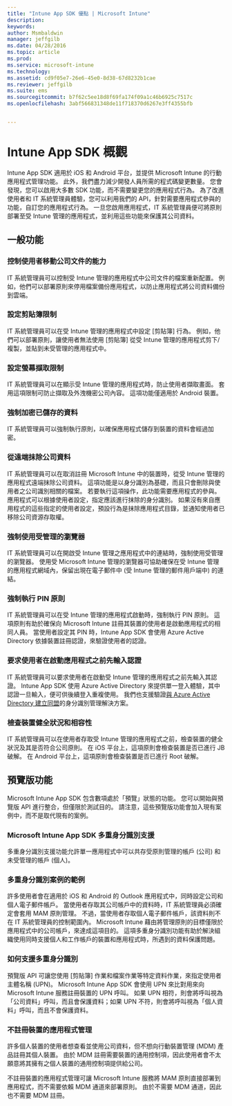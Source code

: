 ```yaml
---
title: "Intune App SDK 優點 | Microsoft Intune"
description: 
keywords: 
author: Msmbaldwin
manager: jeffgilb
ms.date: 04/28/2016
ms.topic: article
ms.prod: 
ms.service: microsoft-intune
ms.technology: 
ms.assetid: cd9f05e7-26e6-45e0-8d38-67d8232b1cae
ms.reviewer: jeffgilb
ms.suite: ems
ms.sourcegitcommit: b7f62c5ee18d8f69fa174f09a1c46b6925c7517c
ms.openlocfilehash: 3abf566831348de11f718370d6267e3ff4355bfb


---
```


# Intune App SDK 概觀
Intune App SDK 適用於 iOS 和 Android 平台，並提供 Microsoft Intune 的行動應用程式管理功能。 此外，我們盡力減少開發人員所需的程式碼變更數量。 您會發現，您可以啟用大多數 SDK 功能，而不需要變更您的應用程式行為。 為了改進使用者和 IT 系統管理員體驗，您可以利用我們的 API，針對需要應用程式參與的功能，自訂您的應用程式行為。 
一旦您啟用應用程式，IT 系統管理員便可將原則部署至受 Intune 管理的應用程式，並利用這些功能來保護其公司資料。

## 一般功能

### 控制使用者移動公司文件的能力
IT 系統管理員可以控制受 Intune 管理的應用程式中公司文件的檔案重新配置。 例如，他們可以部署原則來停用檔案備份應用程式，以防止應用程式將公司資料備份到雲端。

### 設定剪貼簿限制
IT 系統管理員可以在受 Intune 管理的應用程式中設定 [剪貼簿] 行為。 例如，他們可以部署原則，讓使用者無法使用 [剪貼簿] 從受 Intune 管理的應用程式剪下/複製，並貼到未受管理的應用程式中。

### 設定螢幕擷取限制
IT 系統管理員可以在顯示受 Intune 管理的應用程式時，防止使用者擷取畫面。 套用這項限制可防止擷取及外洩機密公司內容。 這項功能僅適用於 Android 裝置。

### 強制加密已儲存的資料
IT 系統管理員可以強制執行原則，以確保應用程式儲存到裝置的資料會經過加密。

### 從遠端抹除公司資料
IT 系統管理員可以在取消註冊 Microsoft Intune 中的裝置時，從受 Intune 管理的應用程式遠端抹除公司資料。 這項功能是以身分識別為基礎，而且只會刪除與使用者之公司識別相關的檔案。 若要執行這項操作，此功能需要應用程式的參與。 應用程式可以根據使用者設定，指定應該進行抹除的身分識別。 如果沒有來自應用程式的這些指定的使用者設定，預設行為是抹除應用程式目錄，並通知使用者已移除公司資源存取權。

### 強制使用受管理的瀏覽器
IT 系統管理員可以在開啟受 Intune 管理之應用程式中的連結時，強制使用受管理的瀏覽器。 使用受 Microsoft Intune 管理的瀏覽器可協助確保在受 Intune 管理的應用程式網域內，保留出現在電子郵件中 (受 Intune 管理的郵件用戶端中) 的連結。

### 強制執行 PIN 原則
IT 系統管理員可以在受 Intune 管理的應用程式啟動時，強制執行 PIN 原則。 這項原則有助於確保向 Microsoft Intune 註冊其裝置的使用者是啟動應用程式的相同人員。 當使用者設定其 PIN 時，Intune App SDK 會使用 Azure Active Directory 依據裝置註冊認證，來驗證使用者的認證。

### 要求使用者在啟動應用程式之前先輸入認證
IT 系統管理員可以要求使用者在啟動受 Intune 管理的應用程式之前先輸入其認證。 Intune App SDK 使用 Azure Active Directory 來提供單一登入體驗，其中認證一旦輸入，便可供後續登入重複使用。 我們也支援驗證[與 Azure Active Directory 建立同盟](https://msdn.microsoft.com/library/azure/jj679342.aspx)的身分識別管理解決方案。

### 檢查裝置健全狀況和相容性
IT 系統管理員可以在使用者存取受 Intune 管理的應用程式之前，檢查裝置的健全狀況及其是否符合公司原則。 在 iOS 平台上，這項原則會檢查裝置是否已進行 JB 破解。 在 Android 平台上，這項原則會檢查裝置是否已進行 Root 破解。

## 預覽版功能
Microsoft Intune App SDK 包含數項處於「預覽」狀態的功能。 您可以開始與預覽版 API 進行整合，但僅限於測試目的。 請注意，這些預覽版功能會加入現有案例中，而不是取代現有的案例。

### Microsoft Intune App SDK 多重身分識別支援
多重身分識別支援功能允許單一應用程式中可以共存受原則管理的帳戶 (公司) 和未受管理的帳戶 (個人)。

### 多重身分識別案例的範例
許多使用者會在適用於 iOS 和 Android 的 Outlook 應用程式中，同時設定公司和個人電子郵件帳戶。 當使用者存取其公司帳戶中的資料時，IT 系統管理員必須確定會套用 MAM 原則管理。 不過，當使用者存取個人電子郵件帳戶，該資料則不在 IT 系統管理員的控制範圍內。 Microsoft Intune 藉由將管理原則的目標僅限於應用程式中的公司帳戶，來達成這項目的。 這項多重身分識別功能有助於解決組織使用同時支援個人和工作帳戶的裝置和應用程式時，所遇到的資料保護問題。

### 如何支援多重身分識別
預覽版 API 可讓您使用 [剪貼簿] 作業和檔案作業等特定資料作業，來指定使用者主體名稱 (UPN)。 Microsoft Intune App SDK 會使用 UPN 來比對用來向 Microsoft Intune 服務註冊裝置的 UPN 呼叫。 如果 UPN 相符，則會將呼叫視為「公司資料」呼叫，而且會保護資料；如果 UPN 不符，則會將呼叫視為「個人資料」呼叫，而且不會保護資料。

### 不註冊裝置的應用程式管理
許多個人裝置的使用者想查看並使用公司資料，但不想向行動裝置管理 (MDM) 產品註冊其個人裝置。 由於 MDM 註冊需要裝置的通用控制項，因此使用者會不太願意將其擁有之個人裝置的通用控制項提供給公司。

不註冊裝置的應用程式管理可讓 Microsoft Intune 服務將 MAM 原則直接部署到應用程式，而不需要依賴 MDM 通道來部署原則。 由於不需要 MDM 通道，因此也不需要 MDM 註冊。




<!--HONumber=May16_HO2-->


